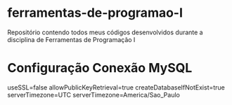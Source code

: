 # ferramentas-de-programao-I
Repositório contendo todos meus códigos desenvolvidos durante a disciplina de Ferramentas de Programação I

# Configuração Conexão MySQL
useSSL=false
allowPublicKeyRetrieval=true
createDatabaseIfNotExist=true
serverTimezone=UTC
serverTimezone=America/Sao_Paulo
